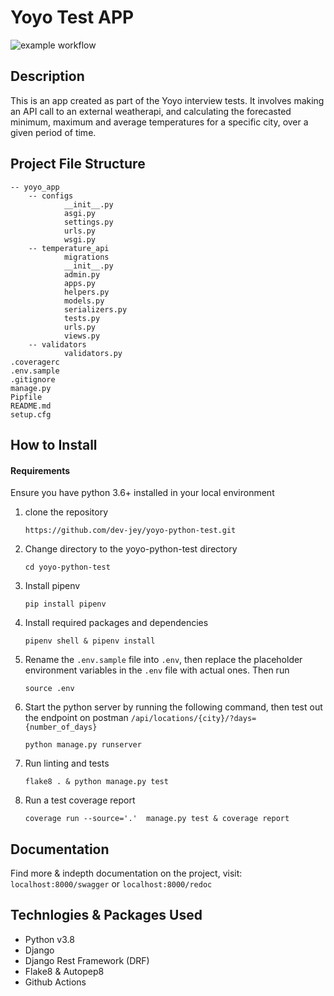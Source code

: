 # Yoyo Test APP

![example workflow](https://github.com/dev-jey/yoyo-python-test/actions/workflows/ci_tests.yml/badge.svg)


## Description
This is an app created as part of the Yoyo interview tests. It involves making an API call to an external weatherapi,
and calculating the forecasted minimum, maximum and average temperatures for a specific city, over a given period of time.

## Project File Structure
    -- yoyo_app
        -- configs
                __init__.py
                asgi.py
                settings.py
                urls.py
                wsgi.py
        -- temperature_api
                migrations
                __init__.py
                admin.py
                apps.py
                helpers.py
                models.py
                serializers.py
                tests.py
                urls.py
                views.py
        -- validators
                validators.py
    .coveragerc
    .env.sample
    .gitignore
    manage.py
    Pipfile
    README.md
    setup.cfg

## How to Install

#### Requirements
Ensure you have python 3.6+ installed in your local environment
1. clone the repository
    ```
    https://github.com/dev-jey/yoyo-python-test.git
    ```

2. Change directory to the yoyo-python-test directory
    ```
    cd yoyo-python-test
    ```

3. Install pipenv 
    ```
    pip install pipenv
    ```

4. Install required packages and dependencies
    ```
    pipenv shell & pipenv install
    ```
4. Rename the `.env.sample` file into `.env`, then replace the placeholder environment variables in the `.env` file with actual ones. Then run 
    ```
    source .env
    ```

6. Start the python server by running the following command, then test out the endpoint on postman `/api/locations/{city}/?days={number_of_days}`
    ```
    python manage.py runserver
    ```

6. Run linting and tests
    ```
    flake8 . & python manage.py test
    ```

7. Run a test coverage report
    ```
    coverage run --source='.'  manage.py test & coverage report
    ```
## Documentation
Find more & indepth documentation on the project, visit: `localhost:8000/swagger` or `localhost:8000/redoc`
## Technlogies & Packages Used
- Python v3.8
- Django
- Django Rest Framework (DRF)
- Flake8 & Autopep8
- Github Actions
